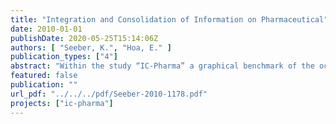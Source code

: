```yaml
---
title: "Integration and Consolidation of Information on Pharmaceutical"
date: 2010-01-01
publishDate: 2020-05-25T15:14:06Z
authors: [ "Seeber, K.", "Hoa, E." ]
publication_types: ["4"]
abstract: "Within the study “IC-Pharma” a graphical benchmark of the occurrence of 30 priority pharmaceutical active compounds (PhACs) covering different therapeutic classes such as analgesics, antibiotics, lipid lowering drugs, beta blockers, tranquilizers, and cytostatics in the urban water cycle was conducted. The results are based on an extensive data set collected during several monitoring campaigns in Berlin and the Canton Zurich. This benchmark of the occurrence of priority pharmaceuticals allows water practitioners from other sites to compare detected concentrations of priority PhACs in STP effluents, surface water and groundwater."
featured: false
publication: ""
url_pdf: "../../../pdf/Seeber-2010-1178.pdf"
projects: ["ic-pharma"]
---
```


